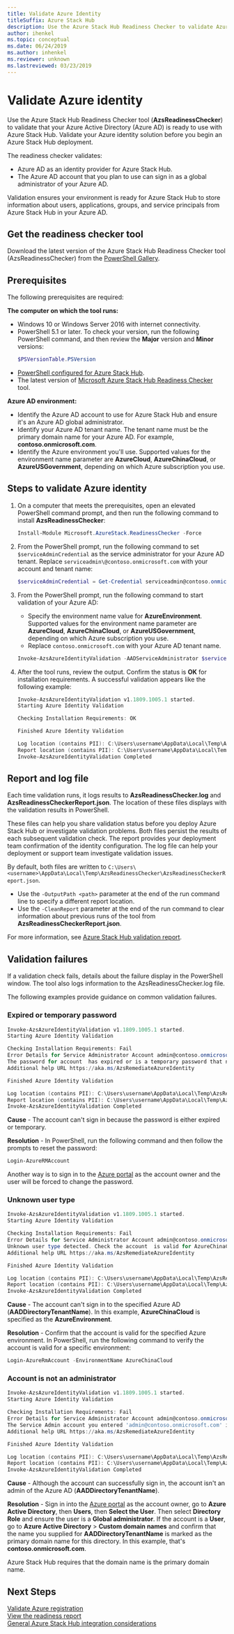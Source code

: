 ```yaml
---
title: Validate Azure Identity
titleSuffix: Azure Stack Hub
description: Use the Azure Stack Hub Readiness Checker to validate Azure identity.
author: ihenkel
ms.topic: conceptual
ms.date: 06/24/2019
ms.author: inhenkel
ms.reviewer: unknown
ms.lastreviewed: 03/23/2019
---
```


# Validate Azure identity

Use the Azure Stack Hub Readiness Checker tool (**AzsReadinessChecker**) to validate that your Azure Active Directory (Azure AD) is ready to use with Azure Stack Hub. Validate your Azure identity solution before you begin an Azure Stack Hub deployment.  

The readiness checker validates:

- Azure AD as an identity provider for Azure Stack Hub.
- The Azure AD account that you plan to use can sign in as a global administrator of your Azure AD.

Validation ensures your environment is ready for Azure Stack Hub to store information about users, applications, groups, and service principals from Azure Stack Hub in your Azure AD.

## Get the readiness checker tool

Download the latest version of the Azure Stack Hub Readiness Checker tool (AzsReadinessChecker) from the [PowerShell Gallery](https://aka.ms/AzsReadinessChecker).  

## Prerequisites

The following prerequisites are required:

**The computer on which the tool runs:**

- Windows 10 or Windows Server 2016 with internet connectivity.
- PowerShell 5.1 or later. To check your version, run the following PowerShell command, and then review the **Major** version and **Minor** versions:  
  ```powershell
  $PSVersionTable.PSVersion
  ```
- [PowerShell configured for Azure Stack Hub](azure-stack-powershell-install.md).
- The latest version of [Microsoft Azure Stack Hub Readiness Checker](https://aka.ms/AzsReadinessChecker) tool.

**Azure AD environment:**

- Identify the Azure AD account to use for Azure Stack Hub and ensure it's an Azure AD global administrator.
- Identify your Azure AD tenant name. The tenant name must be the primary domain name for your Azure AD. For example, **contoso.onmicrosoft.com**.
- Identify the Azure environment you'll use. Supported values for the environment name parameter are **AzureCloud**, **AzureChinaCloud**, or **AzureUSGovernment**, depending on which Azure subscription you use.

## Steps to validate Azure identity

1. On a computer that meets the prerequisites, open an elevated PowerShell command prompt, and then run the following command to install **AzsReadinessChecker**:  

   ```powershell
   Install-Module Microsoft.AzureStack.ReadinessChecker -Force
   ```

2. From the PowerShell prompt, run the following command to set `$serviceAdminCredential` as the service administrator for your Azure AD tenant.  Replace `serviceadmin\@contoso.onmicrosoft.com` with your account and tenant name:

   ```powershell
   $serviceAdminCredential = Get-Credential serviceadmin@contoso.onmicrosoft.com -Message "Enter credentials for service administrator of Azure Active Directory tenant"
   ```

3. From the PowerShell prompt, run the following command to start validation of your Azure AD:

   - Specify the environment name value for **AzureEnvironment**. Supported values for the environment name parameter are **AzureCloud**, **AzureChinaCloud**, or **AzureUSGovernment**, depending on which Azure subscription you use.
   - Replace `contoso.onmicrosoft.com` with your Azure AD tenant name.

   ```powershell
   Invoke-AzsAzureIdentityValidation -AADServiceAdministrator $serviceAdminCredential -AzureEnvironment <environment name> -AADDirectoryTenantName contoso.onmicrosoft.com
   ```

4. After the tool runs, review the output. Confirm the status is **OK** for installation requirements. A successful validation appears like the following example:

   ```powershell
   Invoke-AzsAzureIdentityValidation v1.1809.1005.1 started.
   Starting Azure Identity Validation

   Checking Installation Requirements: OK

   Finished Azure Identity Validation

   Log location (contains PII): C:\Users\username\AppData\Local\Temp\AzsReadinessChecker\AzsReadinessChecker.log
   Report location (contains PII): C:\Users\username\AppData\Local\Temp\AzsReadinessChecker\AzsReadinessCheckerReport.json
   Invoke-AzsAzureIdentityValidation Completed
   ```

## Report and log file

Each time validation runs, it logs results to **AzsReadinessChecker.log** and **AzsReadinessCheckerReport.json**. The location of these files displays with the validation results in PowerShell.

These files can help you share validation status before you deploy Azure Stack Hub or investigate validation problems. Both files persist the results of each subsequent validation check. The report provides your deployment team confirmation of the identity configuration. The log file can help your deployment or support team investigate validation issues.

By default, both files are written to `C:\Users\<username>\AppData\Local\Temp\AzsReadinessChecker\AzsReadinessCheckerReport.json`.  

- Use the `-OutputPath <path>` parameter at the end of the run command line to specify a different report location.
- Use the `-CleanReport` parameter at the end of the run command to clear information about previous runs of the tool from **AzsReadinessCheckerReport.json**.

For more information, see [Azure Stack Hub validation report](azure-stack-validation-report.md).

## Validation failures

If a validation check fails, details about the failure display in the PowerShell window. The tool also logs information to the AzsReadinessChecker.log file.

The following examples provide guidance on common validation failures.

### Expired or temporary password

```powershell
Invoke-AzsAzureIdentityValidation v1.1809.1005.1 started.
Starting Azure Identity Validation

Checking Installation Requirements: Fail
Error Details for Service Administrator Account admin@contoso.onmicrosoft.com
The password for account  has expired or is a temporary password that needs to be reset before continuing. Run Login-AzureRMAccount, login with  credentials and follow the prompts to reset.
Additional help URL https://aka.ms/AzsRemediateAzureIdentity

Finished Azure Identity Validation

Log location (contains PII): C:\Users\username\AppData\Local\Temp\AzsReadinessChecker\AzsReadinessChecker.log
Report location (contains PII): C:\Users\username\AppData\Local\Temp\AzsReadinessChecker\AzsReadinessCheckerReport.json
Invoke-AzsAzureIdentityValidation Completed
```

**Cause** - The account can't sign in because the password is either expired or temporary.

**Resolution** - In PowerShell, run the following command and then follow the prompts to reset the password:

```powershell
Login-AzureRMAccount
```

Another way is to sign in to the [Azure portal](https://portal.azure.com) as the account owner and the user will be forced to change the password.

### Unknown user type 
 
```powershell
Invoke-AzsAzureIdentityValidation v1.1809.1005.1 started.
Starting Azure Identity Validation

Checking Installation Requirements: Fail
Error Details for Service Administrator Account admin@contoso.onmicrosoft.com
Unknown user type detected. Check the account  is valid for AzureChinaCloud
Additional help URL https://aka.ms/AzsRemediateAzureIdentity

Finished Azure Identity Validation

Log location (contains PII): C:\Users\username\AppData\Local\Temp\AzsReadinessChecker\AzsReadinessChecker.log
Report location (contains PII): C:\Users\username\AppData\Local\Temp\AzsReadinessChecker\AzsReadinessCheckerReport.json
Invoke-AzsAzureIdentityValidation Completed
```

**Cause** - The account can't sign in to the specified Azure AD (**AADDirectoryTenantName**). In this example, **AzureChinaCloud** is specified as the **AzureEnvironment**.

**Resolution** - Confirm that the account is valid for the specified Azure environment. In PowerShell, run the following command to verify the account is valid for a specific environment:

```powershell
Login-AzureRmAccount -EnvironmentName AzureChinaCloud
```

### Account is not an administrator

```powershell
Invoke-AzsAzureIdentityValidation v1.1809.1005.1 started.
Starting Azure Identity Validation

Checking Installation Requirements: Fail
Error Details for Service Administrator Account admin@contoso.onmicrosoft.com
The Service Admin account you entered 'admin@contoso.onmicrosoft.com' is not an administrator of the Azure Active Directory tenant 'contoso.onmicrosoft.com'.
Additional help URL https://aka.ms/AzsRemediateAzureIdentity

Finished Azure Identity Validation

Log location (contains PII): C:\Users\username\AppData\Local\Temp\AzsReadinessChecker\AzsReadinessChecker.log
Report location (contains PII): C:\Users\username\AppData\Local\Temp\AzsReadinessChecker\AzsReadinessCheckerReport.json
Invoke-AzsAzureIdentityValidation Completed
```

**Cause** -  Although the account can successfully sign in, the account isn't an admin of the Azure AD (**AADDirectoryTenantName**).  

**Resolution** - Sign in into the [Azure portal](https://portal.azure.com) as the account owner, go to **Azure Active Directory**, then **Users**, then **Select the User**. Then select **Directory Role** and ensure the user is a **Global administrator**. If the account is a **User**, go to **Azure Active Directory** > **Custom domain names** and confirm that the name you supplied for **AADDirectoryTenantName** is marked as the primary domain name for this directory. In this example, that's **contoso.onmicrosoft.com**.

Azure Stack Hub requires that the domain name is the primary domain name.

## Next Steps

[Validate Azure registration](azure-stack-validate-registration.md)  
[View the readiness report](azure-stack-validation-report.md)  
[General Azure Stack Hub integration considerations](azure-stack-datacenter-integration.md)  

